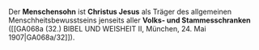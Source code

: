 
Der **Menschensohn** ist **Christus Jesus** als Träger des allgemeinen Menschheitsbewusstseins jenseits aller **Volks- und Stammesschranken** ([[GA068a (32.) BIBEL UND WEISHEIT II, München, 24. Mai 1907|GA068a/32]]).

